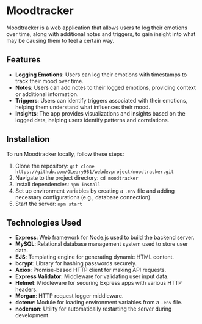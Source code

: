 # Moodtracker

Moodtracker is a web application that allows users to log their emotions over time, along with additional notes and triggers, to gain insight into what may be causing them to feel a certain way.

## Features

- **Logging Emotions**: Users can log their emotions with timestamps to track their mood over time.
- **Notes**: Users can add notes to their logged emotions, providing context or additional information.
- **Triggers**: Users can identify triggers associated with their emotions, helping them understand what influences their mood.
- **Insights**: The app provides visualizations and insights based on the logged data, helping users identify patterns and correlations.

## Installation

To run Moodtracker locally, follow these steps:

1. Clone the repository: `git clone https://github.com/OLeary981/webdevproject/moodtracker.git`
2. Navigate to the project directory: `cd moodtracker`
3. Install dependencies: `npm install`
4. Set up environment variables by creating a `.env` file and adding necessary configurations (e.g., database connection).
5. Start the server: `npm start`

## Technologies Used

- **Express**: Web framework for Node.js used to build the backend server.
- **MySQL**: Relational database management system used to store user data.
- **EJS**: Templating engine for generating dynamic HTML content.
- **bcrypt**: Library for hashing passwords securely.
- **Axios**: Promise-based HTTP client for making API requests.
- **Express Validator**: Middleware for validating user input data.
- **Helmet**: Middleware for securing Express apps with various HTTP headers.
- **Morgan**: HTTP request logger middleware.
- **dotenv**: Module for loading environment variables from a `.env` file.
- **nodemon**: Utility for automatically restarting the server during development.


